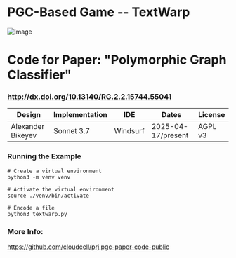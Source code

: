 # PGC-Based Game -- TextWarp

![image](https://github.com/user-attachments/assets/146931fc-f07d-4bc0-88a1-76d8f456e815)


# Code for Paper: "Polymorphic Graph Classifier"
### http://dx.doi.org/10.13140/RG.2.2.15744.55041

| Design | Implementation | IDE | Dates | License |
| ------ | -------------- | ---- | ---- | ------- |
| Alexander Bikeyev | Sonnet 3.7 | Windsurf |2025-04-17/present | AGPL v3 |

### Running the Example
```
# Create a virtual environment
python3 -m venv venv

# Activate the virtual environment
source ./venv/bin/activate

# Encode a file
python3 textwarp.py

```
### More Info:

https://github.com/cloudcell/prj.pgc-paper-code-public


